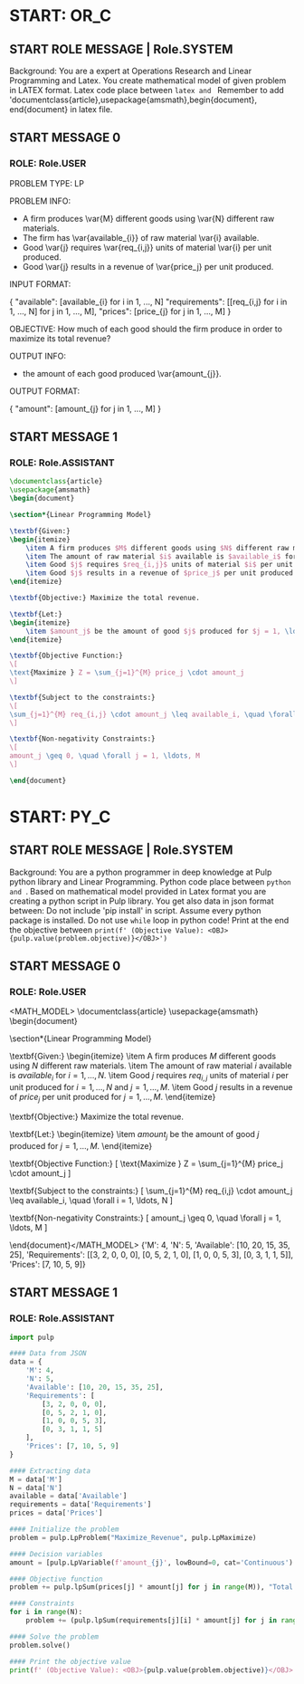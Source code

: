# START: OR_C 
## START ROLE MESSAGE | Role.SYSTEM 
Background: You are a expert at Operations Research and Linear Programming and Latex. You create mathematical model of given problem in LATEX format. Latex code place between ```latex and ``` Remember to add 'documentclass{article},usepackage{amsmath},begin{document}, end{document} in latex file. 
## START MESSAGE 0 
### ROLE: Role.USER
<DESCRIPTION>
PROBLEM TYPE: LP

PROBLEM INFO:

- A firm produces \var{M} different goods using \var{N} different raw materials.
- The firm has \var{available_{i}} of raw material \var{i} available.
- Good \var{j} requires \var{req_{i,j}} units of material \var{i} per unit produced.
- Good \var{j} results in a revenue of \var{price_j} per unit produced.


INPUT FORMAT: 

{
    "available": [available_{i} for i in 1, ..., N]
    "requirements": [[req_{i,j} for i in 1, ..., N] for j in 1, ..., M],
    "prices": [price_{j} for j in 1, ..., M]
}

OBJECTIVE: How much of each good should the firm produce in order to maximize its total revenue?

OUTPUT INFO:

- the amount of each good produced \var{amount_{j}}.

OUTPUT FORMAT:

{
    "amount": [amount_{j} for j in 1, ..., M]
}

</DESCRIPTION>


## START MESSAGE 1 
### ROLE: Role.ASSISTANT
```latex
\documentclass{article}
\usepackage{amsmath}
\begin{document}

\section*{Linear Programming Model}

\textbf{Given:}
\begin{itemize}
    \item A firm produces $M$ different goods using $N$ different raw materials.
    \item The amount of raw material $i$ available is $available_i$ for $i = 1, \ldots, N$.
    \item Good $j$ requires $req_{i,j}$ units of material $i$ per unit produced for $i = 1, \ldots, N$ and $j = 1, \ldots, M$.
    \item Good $j$ results in a revenue of $price_j$ per unit produced for $j = 1, \ldots, M$.
\end{itemize}

\textbf{Objective:} Maximize the total revenue.

\textbf{Let:} 
\begin{itemize}
    \item $amount_j$ be the amount of good $j$ produced for $j = 1, \ldots, M$.
\end{itemize}

\textbf{Objective Function:}
\[
\text{Maximize } Z = \sum_{j=1}^{M} price_j \cdot amount_j
\]

\textbf{Subject to the constraints:}
\[
\sum_{j=1}^{M} req_{i,j} \cdot amount_j \leq available_i, \quad \forall i = 1, \ldots, N
\]

\textbf{Non-negativity Constraints:}
\[
amount_j \geq 0, \quad \forall j = 1, \ldots, M
\]

\end{document}
```

# START: PY_C 
## START ROLE MESSAGE | Role.SYSTEM 
Background: You are a python programmer in deep knowledge at Pulp python library and Linear Programming. Python code place between ```python and ```. Based on mathematical model provided in Latex format you are creating a python script in Pulp library. You get also data in json format between: <DATA></DATA> Do not include 'pip install' in script. Assume every python package is installed. Do not use `while` loop in python code! Print at the end the objective between <OBJ></OBJ> `print(f' (Objective Value): <OBJ>{pulp.value(problem.objective)}</OBJ>')` 
## START MESSAGE 0 
### ROLE: Role.USER
<MATH_MODEL>
\documentclass{article}
\usepackage{amsmath}
\begin{document}

\section*{Linear Programming Model}

\textbf{Given:}
\begin{itemize}
    \item A firm produces $M$ different goods using $N$ different raw materials.
    \item The amount of raw material $i$ available is $available_i$ for $i = 1, \ldots, N$.
    \item Good $j$ requires $req_{i,j}$ units of material $i$ per unit produced for $i = 1, \ldots, N$ and $j = 1, \ldots, M$.
    \item Good $j$ results in a revenue of $price_j$ per unit produced for $j = 1, \ldots, M$.
\end{itemize}

\textbf{Objective:} Maximize the total revenue.

\textbf{Let:} 
\begin{itemize}
    \item $amount_j$ be the amount of good $j$ produced for $j = 1, \ldots, M$.
\end{itemize}

\textbf{Objective Function:}
\[
\text{Maximize } Z = \sum_{j=1}^{M} price_j \cdot amount_j
\]

\textbf{Subject to the constraints:}
\[
\sum_{j=1}^{M} req_{i,j} \cdot amount_j \leq available_i, \quad \forall i = 1, \ldots, N
\]

\textbf{Non-negativity Constraints:}
\[
amount_j \geq 0, \quad \forall j = 1, \ldots, M
\]

\end{document}</MATH_MODEL>
<DATA>
{'M': 4, 'N': 5, 'Available': [10, 20, 15, 35, 25], 'Requirements': [[3, 2, 0, 0, 0], [0, 5, 2, 1, 0], [1, 0, 0, 5, 3], [0, 3, 1, 1, 5]], 'Prices': [7, 10, 5, 9]}</DATA>


## START MESSAGE 1 
### ROLE: Role.ASSISTANT
```python
import pulp

#### Data from JSON
data = {
    'M': 4,
    'N': 5,
    'Available': [10, 20, 15, 35, 25],
    'Requirements': [
        [3, 2, 0, 0, 0],
        [0, 5, 2, 1, 0],
        [1, 0, 0, 5, 3],
        [0, 3, 1, 1, 5]
    ],
    'Prices': [7, 10, 5, 9]
}

#### Extracting data
M = data['M']
N = data['N']
available = data['Available']
requirements = data['Requirements']
prices = data['Prices']

#### Initialize the problem
problem = pulp.LpProblem("Maximize_Revenue", pulp.LpMaximize)

#### Decision variables
amount = [pulp.LpVariable(f'amount_{j}', lowBound=0, cat='Continuous') for j in range(M)]

#### Objective function
problem += pulp.lpSum(prices[j] * amount[j] for j in range(M)), "Total Revenue"

#### Constraints
for i in range(N):
    problem += (pulp.lpSum(requirements[j][i] * amount[j] for j in range(M)) <= available[i]), f"Material_{i}_Constraint"

#### Solve the problem
problem.solve()

#### Print the objective value
print(f' (Objective Value): <OBJ>{pulp.value(problem.objective)}</OBJ>')
```

